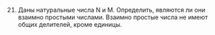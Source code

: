 21. Даны  натуральные  числа  N  и  M.  Определить,  являются  ли  они  взаимно простыми числами. Взаимно простые числа не имеют общих делителей, кроме единицы. 